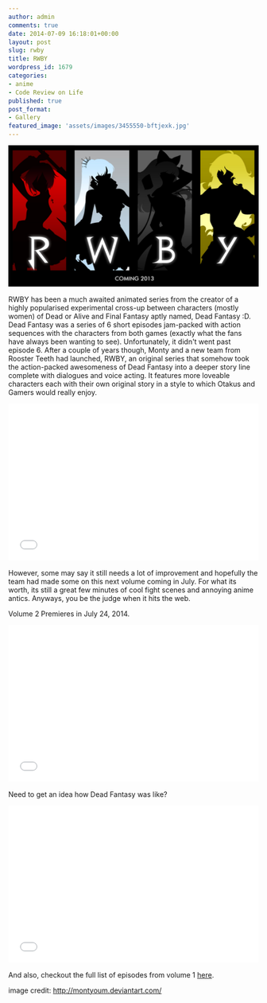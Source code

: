 ```yaml
---
author: admin
comments: true
date: 2014-07-09 16:18:01+00:00
layout: post
slug: rwby
title: RWBY
wordpress_id: 1679
categories:
- anime
- Code Review on Life
published: true
post_format:
- Gallery
featured_image: 'assets/images/3455550-bftjexk.jpg'
---
```


[![rwby_by_montyoum-d5kjod7](../assets/images/rwby_by_montyoum-d5kjod7.jpg)](../assets/images/rwby_by_montyoum-d5kjod7.jpg)

RWBY has been a much awaited animated series from the creator of a highly popularised experimental cross-up between characters (mostly women) of Dead or Alive and Final Fantasy aptly named, Dead Fantasy :D. Dead Fantasy was a series of 6 short episodes jam-packed with action sequences with the characters from both games (exactly what the fans have always been wanting to see). Unfortunately, it didn't went past episode 6. After a couple of years though, Monty and a new team from Rooster Teeth had launched, RWBY, an original series that somehow took the action-packed awesomeness of Dead Fantasy into a deeper story line complete with dialogues and voice acting. It features more loveable characters each with their own original story in a style to which Otakus and Gamers would really enjoy.

<iframe width="100%" height="315" src="//www.youtube.com/embed/dsy7VJheMBI" frameborder="0" allowfullscreen></iframe>

However, some may say it still needs a lot of improvement and hopefully the team had made some on this next volume coming in July. For what its worth, its still a great few minutes of cool fight scenes and annoying anime antics. Anyways, you be the judge when it hits the web.

Volume 2 Premieres in July 24, 2014.

<iframe width="100%" height="315" src="//www.youtube.com/embed/tNAX4EQF2r8" frameborder="0" allowfullscreen></iframe>

Need to get an idea how Dead Fantasy was like?

<iframe width="100%" height="315" src="//www.youtube.com/embed/EHA3opXjcd0" frameborder="0" allowfullscreen></iframe>

And also, checkout the full list of episodes from volume 1 [here](http://roosterteeth.com/archive/?sid=rwby&v=more&s=1).



image credit: http://montyoum.deviantart.com/
